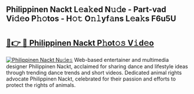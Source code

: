 ## Philippinen Nackt L𝚎a𝚔ed N𝚞𝚍e - Part-vad Vi𝚍𝚎o P𝚑𝚘tos - H𝚘𝚝 O𝚗𝚕yf𝚊ns L𝚎a𝚔s F6u5U

# <h2><a href="http://kf76vk.oniu.top/?m=Philippinen+Nackt">🔗👉 🔴 Philippinen Nackt P𝚑ot𝚘𝚜 V𝚒d𝚎o</a></h2>

[![Philippinen Nackt Nu𝚍e𝚜](https://i.imgur.com/0qMVB7G.gif)](http://kf76vk.oniu.top/?m=Philippinen+Nackt)
Web-based entertainer and multimedia designer Philippinen Nackt, acclaimed for sharing dance and lifestyle ideas through trending dance trends and short videos. Dedicated animal rights advocate Philippinen Nackt, celebrated for their passion and efforts to protect the rights of animals.  
